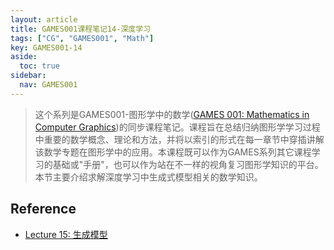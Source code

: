 ```yaml
---
layout: article
title: GAMES001课程笔记14-深度学习
tags: ["CG", "GAMES001", "Math"]
key: GAMES001-14
aside:
  toc: true
sidebar:
  nav: GAMES001
---
```


> 这个系列是GAMES001-图形学中的数学([GAMES 001: Mathematics in Computer Graphics](https://games-cn.org/games001/))的同步课程笔记。课程旨在总结归纳图形学学习过程中重要的数学概念、理论和方法，并将以索引的形式在每一章节中穿插讲解该数学专题在图形学中的应用。本课程既可以作为GAMES系列其它课程学习的基础或"手册"，也可以作为站在不一样的视角复习图形学知识的平台。本节主要介绍求解深度学习中生成式模型相关的数学知识。
<!--more-->

## Reference

- [Lecture 15: 生成模型](https://www.bilibili.com/video/BV1MF4m1V7e3?p=14&vd_source=7a2542c6c909b3ee1fab551277360826)